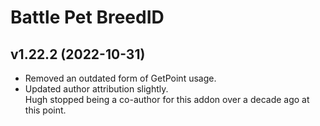 # Battle Pet BreedID

## v1.22.2 (2022-10-31)
 

- Removed an outdated form of GetPoint usage.  
- Updated author attribution slightly.  
    Hugh stopped being a co-author for this addon over a decade ago at this point.  
